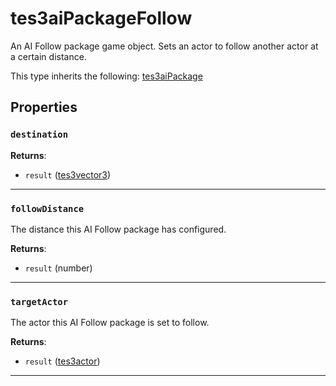 <!---
	This file is autogenerated. Do not edit this file manually. Your changes will be ignored.
	More information: https://github.com/MWSE/MWSE/tree/master/docs
-->

# tes3aiPackageFollow

An AI Follow package game object. Sets an actor to follow another actor at a certain distance.

This type inherits the following: [tes3aiPackage](../../types/tes3aiPackage)
## Properties

### `destination`



**Returns**:

* `result` ([tes3vector3](../../types/tes3vector3))

***

### `followDistance`

The distance this AI Follow package has configured.

**Returns**:

* `result` (number)

***

### `targetActor`

The actor this AI Follow package is set to follow.

**Returns**:

* `result` ([tes3actor](../../types/tes3actor))

***

